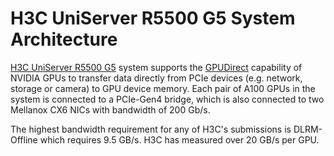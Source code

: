 # H3C UniServer R5500 G5 System Architecture

[H3C UniServer R5500 G5](https://download.h3c.com.cn/download.do?id=6539243) system supports the [GPUDirect](https://developer.nvidia.com/gpudirect) capability of NVIDIA GPUs to transfer data directly from PCIe devices (e.g. network, storage or camera) to GPU device memory. Each pair of A100 GPUs in the system is connected to a PCIe-Gen4 bridge, which is also connected to two Mellanox CX6 NICs with bandwidth of 200 Gb/s.

The highest bandwidth requirement for any of H3C's submissions is DLRM-Offline which requires 9.5 GB/s. H3C has measured over 20 GB/s per GPU.  

